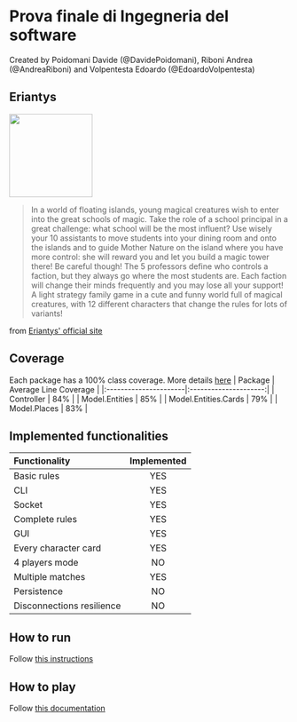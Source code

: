 # Prova finale di Ingegneria del software
Created by Poidomani Davide (@DavidePoidomani), Riboni Andrea (@AndreaRiboni) and Volpentesta Edoardo (@EdoardoVolpentesta)

## Eriantys
<img src="https://craniointernational.com/2021/wp-content/uploads/2021/06/ERIANTYS-BOX-3D.png" width="150">

> In a world of floating islands, young magical creatures wish to enter into the great schools of magic. Take the role of a school principal in a great challenge:
what school will be the most influent? Use wisely your 10 assistants to move students into your dining room and onto the islands and to guide Mother Nature
on the island where you have more control: she will reward you and let you build a magic tower there! Be careful though! The 5 professors define who controls
a faction, but they always go where the most students are. Each faction will change their minds frequently and you may lose all your support! A light strategy
family game in a cute and funny world full of magical creatures, with 12 different characters that change the rules for lots of variants!

from [Eriantys' official site](https://craniointernational.com/products/eriantys/)

## Coverage
Each package has a 100% class coverage. More details [here](https://github.com/AndreaRiboniPolimi/ing-sw-2022-poidomani-riboni-volpentesta/blob/main/deliverables/full-coverage.md)
| Package               | Average Line Coverage |
|:----------------------|:---------------------:|
| Controller            | 84%                   |
| Model.Entities        | 85%                   |
| Model.Entities.Cards  | 79%                   |
| Model.Places          | 83%                   |

## Implemented functionalities
| Functionality             | Implemented           |
|:--------------------------|:---------------------:|
| Basic rules               | YES                   |
| CLI                       | YES                   |
| Socket                    | YES                   |
| Complete rules            | YES                   |
| GUI                       | YES                   |
| Every character card      | YES                   |
| 4 players mode            | NO                    |
| Multiple matches          | YES                   |
| Persistence               | NO                    |
| Disconnections resilience | NO                    |

## How to run
Follow [this instructions](https://github.com/AndreaRiboniPolimi/ing-sw-2022-poidomani-riboni-volpentesta/blob/main/deliverables/startup.md)

## How to play
Follow [this documentation](https://github.com/AndreaRiboniPolimi/ing-sw-2022-poidomani-riboni-volpentesta/blob/main/deliverables/How_to_play__GC51_Eriantys.pdf)
